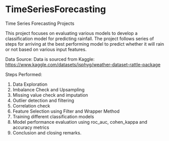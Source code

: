 # TimeSeriesForecasting
Time Series Forecasting Projects

This project focuses on evaluating various models to develop a classification model for predicting rainfall. The project follows series of steps for arriving at the best performing model to predict whether it will rain or not based on various input features.

Data Source:
Data is sourced from Kaggle: https://www.kaggle.com/datasets/jsphyg/weather-dataset-rattle-package

Steps Performed:
1. Data Exploration
2. Imbalance Check and Upsampling
3. Missing value check and imputation
4. Outlier detection and filtering
5. Correlation check
6. Feature Selection using Filter and Wrapper Method
7. Training different classification models
8. Model performance evaluation using roc_auc, cohen_kappa and accuracy metrics
9. Conclusion and closing remarks.